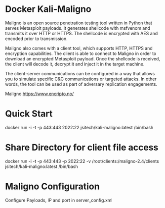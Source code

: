 Docker Kali-Maligno
=====================================

Maligno is an open source penetration testing tool written in Python that serves Metasploit payloads. It generates shellcode with msfvenom and transmits it over HTTP or HTTPS. The shellcode is encrypted with AES and encoded prior to transmission.

Maligno also comes with a client tool, which supports HTTP, HTTPS and encryption capabilities. The client is able to connect to Maligno in order to download an encrypted Metasploit payload. Once the shellcode is received, the client will decode it, decrypt it and inject it in the target machine.

The client-server communications can be configured in a way that allows you to simulate specific C&C communications or targeted attacks. In other words, the tool can be used as part of adversary replication engagements.


Maligno https://www.encripto.no/

Quick Start
=========================

docker run -i -t -p 443:443 2022:22 jsitech/kali-maligno:latest /bin/bash

Share Directory for client file access
=========================

docker run -i -t -p 443:443 -p 2022:22 -v /root/clients:/maligno-2.4/clients jsitech/kali-maligno:latest /bin/bash

Maligno Configuration
=========================
Configure Payloads, IP and port in server_config.xml
